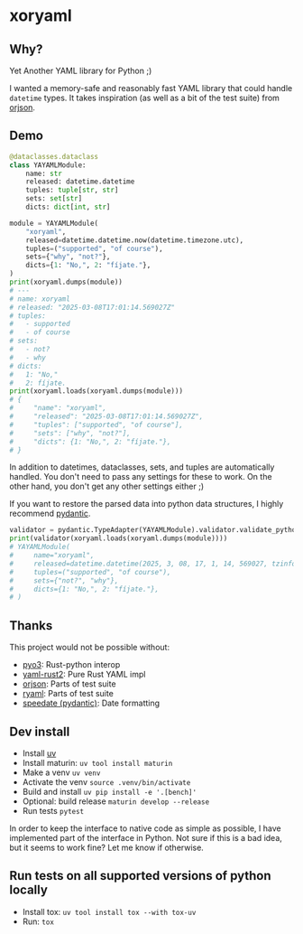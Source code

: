 # xoryaml

## Why?

Yet Another YAML library for Python ;)

I wanted a memory-safe and reasonably fast YAML library that could handle
`datetime` types. It takes inspiration (as well as a bit of the test suite)
from [orjson](https://github.com/ijl/orjson).

## Demo

```python
@dataclasses.dataclass
class YAYAMLModule:
    name: str
    released: datetime.datetime
    tuples: tuple[str, str]
    sets: set[str]
    dicts: dict[int, str]

module = YAYAMLModule(
    "xoryaml",
    released=datetime.datetime.now(datetime.timezone.utc),
    tuples=("supported", "of course"),
    sets={"why", "not?"},
    dicts={1: "No,", 2: "fíjate."},
)
print(xoryaml.dumps(module))
# ---
# name: xoryaml
# released: "2025-03-08T17:01:14.569027Z"
# tuples:
#   - supported
#   - of course
# sets:
#   - not?
#   - why
# dicts:
#   1: "No,"
#   2: fíjate.
print(xoryaml.loads(xoryaml.dumps(module)))
# {
#     "name": "xoryaml",
#     "released": "2025-03-08T17:01:14.569027Z",
#     "tuples": ["supported", "of course"],
#     "sets": ["why", "not?"],
#     "dicts": {1: "No,", 2: "fíjate."},
# }
```

In addition to datetimes, dataclasses, sets, and tuples are automatically
handled. You don't need to pass any settings for these to work. On the other
hand, you don't get any other settings either ;)

If you want to restore the parsed data into python data structures, I highly
recommend [pydantic](https://docs.pydantic.dev/latest/).

```python
validator = pydantic.TypeAdapter(YAYAMLModule).validator.validate_python
print(validator(xoryaml.loads(xoryaml.dumps(module))))
# YAYAMLModule(
#     name="xoryaml",
#     released=datetime.datetime(2025, 3, 08, 17, 1, 14, 569027, tzinfo=TzInfo(UTC)),
#     tuples=("supported", "of course"),
#     sets={"not?", "why"},
#     dicts={1: "No,", 2: "fíjate."},
# )
```

## Thanks

This project would not be possible without:

- [pyo3](https://pyo3.rs/): Rust-python interop
- [yaml-rust2](https://github.com/ethiraric/yaml-rust2): Pure Rust YAML impl
- [orjson](https://github.com/ijl/orjson): Parts of test suite
- [ryaml](https://github.com/emmatyping/ryaml): Parts of test suite
- [speedate (pydantic)](https://github.com/pydantic/speedate): Date formatting


## Dev install
- Install [uv](https://docs.astral.sh/uv/getting-started/installation/)
- Install maturin: `uv tool install maturin`
- Make a venv `uv venv`
- Activate the venv `source .venv/bin/activate`
- Build and install `uv pip install -e '.[bench]'`
- Optional: build release `maturin develop --release`
- Run tests `pytest`

In order to keep the interface to native code as simple as possible, I have
implemented part of the interface in Python. Not sure if this is a bad idea, but
it seems to work fine? Let me know if otherwise.

## Run tests on all supported versions of python locally

- Install tox: `uv tool install tox --with tox-uv`
- Run: `tox`
